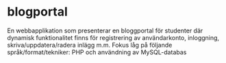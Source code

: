 # blogportal
En webbapplikation som presenterar en bloggportal för studenter där dynamisk funktionalitet finns för registrering av användarkonto, inloggning, skriva/uppdatera/radera inlägg m.m.  Fokus låg på följande språk/format/tekniker: PHP och användning av MySQL-databas

